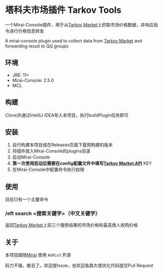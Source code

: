 # 塔科夫市场插件 Tarkov Tools
一个Mirai-Console插件，用于从[Tarkov Market](https://tarkov-market.com)上抓取市场价格数据，并响应指令进行价格信息转发

A mirai-console plugin used to collect data from [Tarkov Market](https://tarkov-market.com) and forwarding result to QQ groups

## 环境
* JRE: 11+
* Mirai-Console: 2.5.0
* MCL

## 构建
Clone并通过IntelliJ IDEA导入本项目，执行buildPlugin任务即可

## 安装
1. 自行构建本项目或在Releases页面下载预构建的版本
2. 将插件放入Mirai-Console的plugins目录
3. 启动Mirai-Console
4. **第一次使用启动后需要在config配置文件中填写[Tarkov Market API](https://tarkov-market.com/dev/api)** KEY
5. 在Mirai-Console中配置命令执行权限

## 使用
目前只有一个主要命令
### /eft search <搜索关键字>（中文关键字）

返回[Tarkov Market](https://tarkov-market.com)上前三个搜索结果的市场价格和最高商人收购价格

## 关于
本项目跟随[Mirai](https://github.com/mamoe/mirai) 使用 `AGPLv3` 开源

码力不强，献丑了。欢迎提Issue，也欢迎各路大佬优化代码提交Pull Request